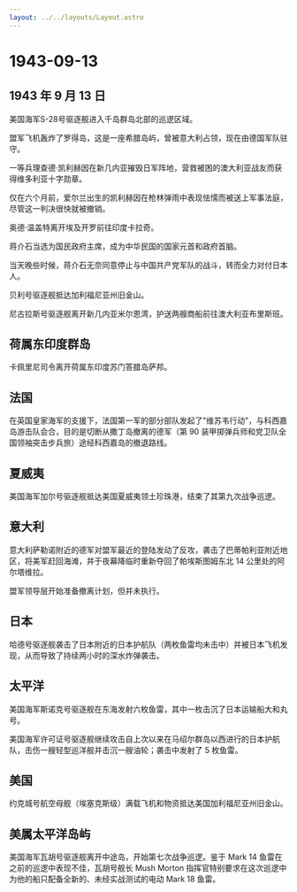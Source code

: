 ```yaml
---
layout: ../../layouts/Layout.astro
---
```


# 1943-09-13

## 1943 年 9 月 13 日

美国海军S-28号驱逐舰进入千岛群岛北部的巡逻区域。

盟军飞机轰炸了罗得岛，这是一座希腊岛屿，曾被意大利占领，现在由德国军队驻守。

一等兵理查德·凯利赫因在新几内亚摧毁日军阵地，营救被困的澳大利亚战友而获得维多利亚十字勋章。

仅在六个月前，爱尔兰出生的凯利赫因在枪林弹雨中表现怯懦而被送上军事法庭，尽管这一判决很快就被撤销。

奥德·温盖特离开埃及开罗前往印度卡拉奇。

蒋介石当选为国民政府主席，成为中华民国的国家元首和政府首脑。

当天晚些时候，蒋介石无奈同意停止与中国共产党军队的战斗，转而全力对付日本人。

贝利号驱逐舰抵达加利福尼亚州旧金山。

尼古拉斯号驱逐舰离开新几内亚米尔恩湾，护送两艘商船前往澳大利亚布里斯班。

## 荷属东印度群岛

卡佩里尼司令离开荷属东印度苏门答腊岛萨邦。

## 法国

在英国皇家海军的支援下，法国第一军的部分部队发起了"维苏韦行动"，与科西嘉岛游击队会合，目的是切断从撒丁岛撤离的德军（第
90 装甲掷弹兵师和党卫队全国领袖突击步兵旅）途经科西嘉岛的撤退路线。

## 夏威夷

美国海军加尔号驱逐舰抵达美国夏威夷领土珍珠港，结束了其第九次战争巡逻。

## 意大利

意大利萨勒诺附近的德军对盟军最近的登陆发动了反攻，袭击了巴蒂帕利亚附近地区，将美军赶回海滩，并于夜幕降临时重新夺回了帕埃斯图姆东北
14 公里处的阿尔塔维拉。

盟军领导层开始准备撤离计划，但并未执行。

## 日本

哈德号驱逐舰袭击了日本附近的日本护航队（两枚鱼雷均未击中）并被日本飞机发现，从而导致了持续两小时的深水炸弹袭击。

## 太平洋

美国海军斯诺克号驱逐舰在东海发射六枚鱼雷，其中一枚击沉了日本运输船大和丸号。

美国海军许可证号驱逐舰继续攻击自上次以来在马绍尔群岛以西进行的日本护航队，击伤一艘轻型巡洋舰并击沉一艘油轮；袭击中发射了
5 枚鱼雷。

## 美国

约克城号航空母舰（埃塞克斯级）满载飞机和物资抵达美国加利福尼亚州旧金山。

## 美属太平洋岛屿

美国海军瓦胡号驱逐舰离开中途岛，开始第七次战争巡逻。鉴于 Mark 14
鱼雷在之前的巡逻中表现不佳，瓦胡号舰长 Mush Morton
指挥官特别要求在这次巡逻中为他的船只配备全新的、未经实战测试的电动 Mark
18 鱼雷。